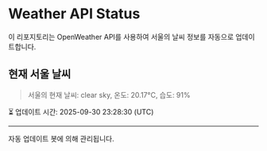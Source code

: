 
# Weather API Status

이 리포지토리는 OpenWeather API를 사용하여 서울의 날씨 정보를 자동으로 업데이트합니다.

## 현재 서울 날씨
> 서울의 현재 날씨: clear sky, 온도: 20.17°C, 습도: 91%

⏳ 업데이트 시간: 2025-09-30 23:28:30 (UTC)

---
자동 업데이트 봇에 의해 관리됩니다.
